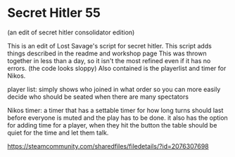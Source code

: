 # Secret Hitler 55
(an edit of secret hitler consolidator edition)

This is an edit of Lost Savage's script for secret hitler. This script adds things described in the readme and workshop page
This was thrown together in less than a day, so it isn't the most refined even if it has no errors. (the code looks sloppy)
Also contained is the playerlist and timer for Nikos.

  player list: simply shows who joined in what order so you can more easily decide who should be seated when there are many spectators

  Nikos timer: a timer that has a settable timer for how long turns should last before everyone is muted and the play has to be done. it also has the option for adding time for a player, when they hit the button the table should be quiet for the time and let them talk.
  
https://steamcommunity.com/sharedfiles/filedetails/?id=2076307698
